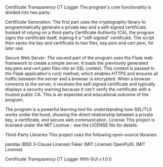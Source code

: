 Certificate Transparency CT Logger The program's core functionality is divided into two parts:

Certificate Generation: The first part uses the cryptography library to programmatically generate a private key and a self-signed certificate. Instead of relying on a third-party Certificate Authority (CA), the program signs the certificate itself, making it a "self-signed" certificate. The script then saves the key and certificate to two files, key.pem and cert.pem, for later use.

Secure Web Server: The second part of the program uses the Flask web framework to create a simple server. It loads the previously generated key.pem and cert.pem files into an SSL context. This context is passed to the Flask application's run() method, which enables HTTPS and ensures all traffic between the server and a browser is encrypted. When a browser connects to the server, it receives the self-signed certificate and typically displays a security warning because it can't verify the certificate with a trusted public CA. This is an expected and educational outcome of the program.

The program is a powerful learning tool for understanding how SSL/TLS works under the hood, showing the direct relationship between a private key, a certificate, and secure web communication. License This project is licensed under the MIT License - see the LICENSE file for details.

Third-Party Libraries This project uses the following open-source libraries:

pandas (BSD 3-Clause License) Faker (MIT License) OpenPyXL (MIT License)



Certificate Transparency CT Logger With GUI v.1.0.0